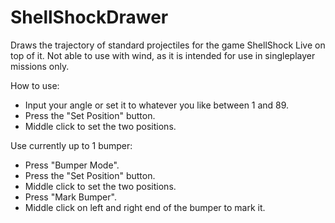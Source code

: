 # ShellShockDrawer
Draws the trajectory of standard projectiles for the game ShellShock Live on top of it.
Not able to use with wind, as it is intended for use in singleplayer missions only. 

How to use: 
- Input your angle or set it to whatever you like between 1 and 89. 
- Press the "Set Position" button. 
- Middle click to set the two positions.

Use currently up to 1 bumper: 
- Press "Bumper Mode". 
- Press the "Set Position" button.
- Middle click to set the two positions. 
- Press "Mark Bumper". 
- Middle click on left and right end of the bumper to mark it. 

